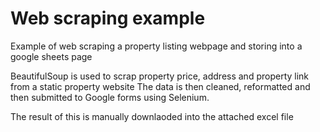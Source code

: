 # Web scraping example
Example of web scraping a property listing webpage and storing into a google sheets page

BeautifulSoup is used to scrap property price, address and property link from a static property website
The data is then cleaned, reformatted and then submitted to Google forms using Selenium.

The result of this is manually downlaoded into the attached excel file
